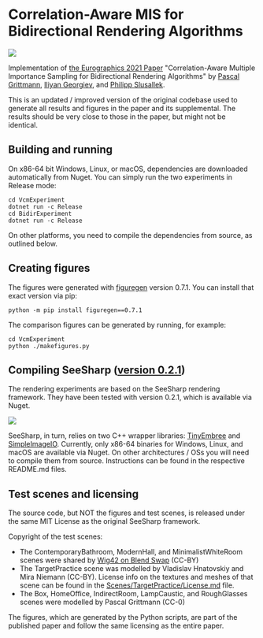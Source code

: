 ﻿# Correlation-Aware MIS for Bidirectional Rendering Algorithms

![](Teaser.png)

Implementation of [the Eurographics 2021 Paper](http://www.iliyan.com/publications/CorrelationAwareMIS) "Correlation-Aware Multiple Importance Sampling for Bidirectional Rendering Algorithms" by [Pascal Grittmann](https://graphics.cg.uni-saarland.de/people/grittmann.html), [Iliyan Georgiev](http://www.iliyan.com), and [Philipp Slusallek](https://graphics.cg.uni-saarland.de/slusallek/).

This is an updated / improved version of the original codebase used to generate all results and figures in the paper and its supplemental. The results should be very close to those in the paper, but might not be identical.

## Building and running

On x86-64 bit Windows, Linux, or macOS, dependencies are downloaded automatically from Nuget. You can simply run the two experiments in Release mode:

```
cd VcmExperiment
dotnet run -c Release
cd BidirExperiment
dotnet run -c Release
```

On other platforms, you need to compile the dependencies from source, as outlined below.

## Creating figures

The figures were generated with [figuregen](https://github.com/Mira-13/figure-gen) version 0.7.1. You can install that exact version via pip:

```
python -m pip install figuregen==0.7.1
```

The comparison figures can be generated by running, for example:

```
cd VcmExperiment
python ./makefigures.py
```

## Compiling SeeSharp ([version 0.2.1](https://github.com/pgrit/SeeSharp/releases/tag/v0.2.1))

The rendering experiments are based on the SeeSharp rendering framework.
They have been tested with version 0.2.1, which is available via Nuget.

<a href="https://www.nuget.org/packages/SeeSharp/"><img src="https://buildstats.info/nuget/SeeSharp" /></a>

SeeSharp, in turn, relies on two C++ wrapper libraries: [TinyEmbree](https://github.com/pgrit/TinyEmbree) and [SimpleImageIO](https://github.com/pgrit/SimpleImageIO). Currently, only x86-64 binaries for Windows, Linux, and macOS are available via Nuget. On other architectures / OSs you will need to compile them from source. Instructions can be found in the respective README.md files.

## Test scenes and licensing

The source code, but NOT the figures and test scenes, is released under the same MIT License as the original SeeSharp framework.

Copyright of the test scenes:

- The ContemporaryBathroom, ModernHall, and MinimalistWhiteRoom scenes were shared by [Wig42 on Blend Swap](https://www.blendswap.com/profile/130393) (CC-BY)
- The TargetPractice scene was modelled by Vladislav Hnatovskiy and Mira Niemann (CC-BY). License info on the textures and meshes of that scene can be found in the [Scenes/TargetPractice/License.md](Scenes/TargetPractice/License.md) file.
- The Box, HomeOffice, IndirectRoom, LampCaustic, and RoughGlasses scenes were modelled by Pascal Grittmann (CC-0)

The figures, which are generated by the Python scripts, are part of the published paper and follow the same licensing as the entire paper.
